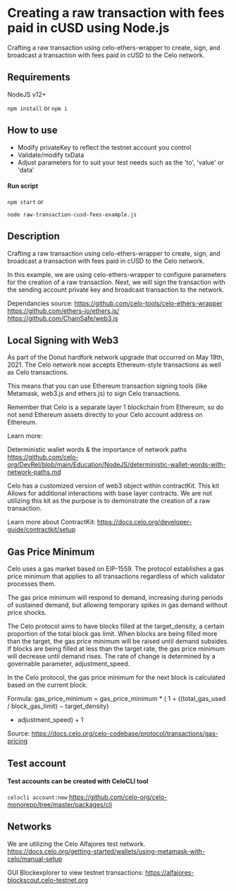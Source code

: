 # Creating a raw transaction with fees paid in cUSD using Node.js
Crafting a raw transaction using celo-ethers-wrapper to create, sign, and
broadcast a transaction with fees paid in cUSD to the Celo network.

## Requirements
NodeJS v12+

```npm install```
or
```npm i```

## How to use
- Modify privateKey to reflect the testnet account you control
- Validate/modify txData
- Adjust parameters for to suit your test needs such as the 'to', 'value' or 'data'

#### Run script

```npm start```
or

```node raw-transaction-cusd-fees-example.js```

## Description
Crafting a raw transaction using celo-ethers-wrapper to create, sign, and
broadcast a transaction with fees paid in cUSD to the Celo network.

In this example, we are using celo-ethers-wrapper to configure parameters for the
creation of a raw transaction. Next, we will sign the transaction with
the sending account private key and broadcast transaction to the network.

Dependancies source:
https://github.com/celo-tools/celo-ethers-wrapper
https://github.com/ethers-io/ethers.js/
https://github.com/ChainSafe/web3.js

## Local Signing with Web3

As part of the Donut hardfork network upgrade that occurred on May 19th, 2021.
The Celo network now accepts Ethereum-style transactions as well as Celo
transactions.

This means that you can use Ethereum transaction signing tools
(like Metamask, web3.js and ethers.js) to sign Celo transactions.

Remember that Celo is a separate layer 1 blockchain from Ethereum, so do not
send Ethereum assets directly to your Celo account address on Ethereum.

Learn more:

Deterministic wallet words & the importance of network paths
https://github.com/celo-org/DevRel/blob/main/Education/NodeJS/deterministic-wallet-words-with-network-paths.md

Celo has a customized version of web3 object within contractKit. This kit
Allows for additional interactions with base layer contracts. We are not
utilizing this kit as the purpose is to demonstrate the creation of a raw
transaction.

Learn more about ContractKit:
https://docs.celo.org/developer-guide/contractkit/setup


## Gas Price Minimum

Celo uses a gas market based on EIP-1559. The protocol establishes a gas price
minimum that applies to all transactions regardless of which validator processes
them.

The gas price minimum will respond to demand, increasing during periods of
sustained demand, but allowing temporary spikes in gas demand without price
shocks.

The Celo protocol aims to have blocks filled at the target_density, a certain
proportion of the total block gas limit. When blocks are being filled more
than the target, the gas price minimum will be raised until demand subsides.
If blocks are being filled at less than the target rate, the gas price minimum
will decrease until demand rises. The rate of change is determined by a
governable parameter, adjustment_speed.

In the Celo protocol, the gas price minimum for the next block is calculated
based on the current block.

Formula:
gas_price_minimum = gas_price_minimum * (
  1 + ((total_gas_used / block_gas_limit) − target_density)
   * adjustment_speed) + 1

Source: https://docs.celo.org/celo-codebase/protocol/transactions/gas-pricing

## Test account

#### Test accounts can be created with CeloCLI tool
```celocli account:new```
https://github.com/celo-org/celo-monorepo/tree/master/packages/cli

## Networks

We are utilizing the Celo Alfajores test network.
https://docs.celo.org/getting-started/wallets/using-metamask-with-celo/manual-setup

GUI Blockexplorer to view testnet transactions:
https://alfajores-blockscout.celo-testnet.org
